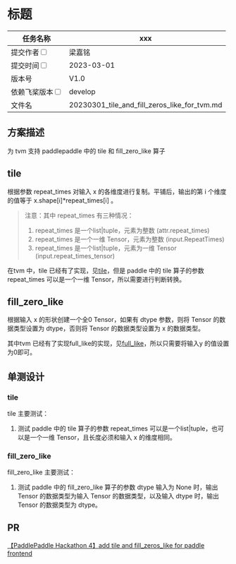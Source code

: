# 标题

| 任务名称                                                       | xxx                                              |
| -------------------------------------------------------------- | ------------------------------------------------ |
| 提交作者<input type="checkbox" class="rowselector hidden">     | 梁嘉铭                                           |
| 提交时间<input type="checkbox" class="rowselector hidden">     | 2023-03-01                                       |
| 版本号                                                         | V1.0                                             |
| 依赖飞桨版本<input type="checkbox" class="rowselector hidden"> | develop                                          |
| 文件名                                                         | 20230301_tile_and_fill_zeros_like_for_tvm.md<br> |

## 方案描述

为 tvm 支持 paddlepaddle 中的 tile 和 fill_zero_like 算子

## tile

根据参数 repeat_times 对输入 x 的各维度进行复制。平铺后，输出的第 i 个维度的值等于 x.shape[i]*repeat_times[i] 。

> 注意：其中 repeat_times 有三种情况：
> 1. repeat_times 是一个list|tuple，元素为整数 (attr.repeat_times)
> 2. repeat_times 是一个一维 Tensor，元素为整数 (input.RepeatTimes)
> 3. repeat_times 是一个list|tuple，元素为一维 Tensor (input.repeat_times_tensor)

在tvm 中，tile 已经有了实现，见[tile](https://tvm.apache.org/docs/reference/api/python/relay/index.html?highlight=tile)，但是 paddle 中的 tile 算子的参数 repeat_times 可以是一个一维 Tensor，所以需要进行判断转换。

## fill_zero_like

根据输入 x 的形状创建一个全0 Tensor，如果有 dtype 参数，则将 Tensor 的数据类型设置为 dtype，否则将 Tensor 的数据类型设置为 x 的数据类型。

其中tvm 已经有了实现full_like的实现，见[full_like](https://tvm.apache.org/docs/reference/api/python/relay/index.html?highlight=full_like)，所以只需要将输入y 的值设置为0即可。

## 单测设计

### tile

tile 主要测试：

1. 测试 paddle 中的 tile 算子的参数 repeat_times 可以是一个list|tuple，也可以是一个一维 Tensor，且长度必须和输入 x 的维度相同。

### fill_zero_like

fill_zero_like 主要测试：

1. 测试 paddle 中的 fill_zero_like 算子的参数 dtype 输入为 None 时，输出 Tensor 的数据类型为输入 Tensor 的数据类型，以及输入 dtype 时，输出 Tensor 的数据类型为 dtype。

## PR

[【PaddlePaddle Hackathon 4】add tile and fill_zeros_like for paddle frontend](https://github.com/apache/tvm/pull/14158/)